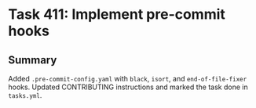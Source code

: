 # Task 411: Implement pre-commit hooks

## Summary
Added `.pre-commit-config.yaml` with `black`, `isort`, and `end-of-file-fixer` hooks. Updated CONTRIBUTING instructions and marked the task done in `tasks.yml`.
